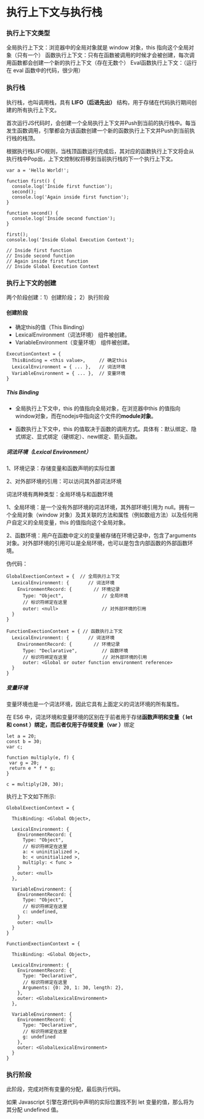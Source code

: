 # 执行上下文与执行栈

### 执行上下文类型
全局执行上下文：浏览器中的全局对象就是 window 对象，this 指向这个全局对象（只有一个）
函数执行上下文：只有在函数被调用的时候才会被创建，每次调用函数都会创建一个新的执行上下文（存在无数个）
Eval函数执行上下文：（运行在 eval 函数中的代码，很少用）

### 执行栈
执行栈，也叫调用栈，具有<b> LIFO（后进先出）</b> 结构，用于存储在代码执行期间创建的所有执行上下文。

首次运行JS代码时，会创建一个全局执行上下文并Push到当前的执行栈中。每当发生函数调用，引擎都会为该函数创建一个新的函数执行上下文并Push到当前执行栈的栈顶。

根据执行栈LIFO规则，当栈顶函数运行完成后，其对应的函数执行上下文将会从执行栈中Pop出，上下文控制权将移到当前执行栈的下一个执行上下文。

```
var a = 'Hello World!';

function first() {  
  console.log('Inside first function');  
  second();  
  console.log('Again inside first function');  
}

function second() {  
  console.log('Inside second function');  
}

first();  
console.log('Inside Global Execution Context');

// Inside first function
// Inside second function
// Again inside first function
// Inside Global Execution Context
```

### 执行上下文的创建
两个阶段创建：1）创建阶段； 2）执行阶段

#### 创建阶段

* 确定this的值（This Binding）
* LexicalEnvironment（词法环境） 组件被创建。
* VariableEnvironment（变量环境） 组件被创建。

```
ExecutionContext = {  
  ThisBinding = <this value>,     // 确定this 
  LexicalEnvironment = { ... },   // 词法环境
  VariableEnvironment = { ... },  // 变量环境
}
```
##### This Binding
* 全局执行上下文中，this 的值指向全局对象，在浏览器中this 的值指向 window对象，而在nodejs中指向这个文件的<b>module对象</b>。

* 函数执行上下文中，this 的值取决于函数的调用方式。具体有：默认绑定、隐式绑定、显式绑定（硬绑定）、new绑定、箭头函数。

##### 词法环境（Lexical Environment）
1、环境记录：存储变量和函数声明的实际位置

2、对外部环境的引用：可以访问其外部词法环境

词法环境有两种类型：全局环境与和函数环境

1、全局环境：是一个没有外部环境的词法环境，其外部环境引用为 null。拥有一个全局对象（window 对象）及其关联的方法和属性（例如数组方法）以及任何用户自定义的全局变量，this 的值指向这个全局对象。

2、函数环境：用户在函数中定义的变量被存储在环境记录中，包含了arguments 对象。对外部环境的引用可以是全局环境，也可以是包含内部函数的外部函数环境。

伪代码：
```
GlobalExectionContext = {  // 全局执行上下文
  LexicalEnvironment: {    	  // 词法环境
    EnvironmentRecord: {   		// 环境记录
      Type: "Object",      		   // 全局环境
      // 标识符绑定在这里 
      outer: <null>  	   		   // 对外部环境的引用
  }  
}

FunctionExectionContext = { // 函数执行上下文
  LexicalEnvironment: {  	  // 词法环境
    EnvironmentRecord: {  		// 环境记录
      Type: "Declarative",  	   // 函数环境
      // 标识符绑定在这里 			  // 对外部环境的引用
      outer: <Global or outer function environment reference>  
  }  
}
```

##### 变量环境

变量环境也是一个词法环境，因此它具有上面定义的词法环境的所有属性。

在 ES6 中，词法环境和变量环境的区别在于前者用于存储<b>函数声明和变量（ let 和 const ）绑定，而后者仅用于存储变量（var ）</b>绑定

```
let a = 20;  
const b = 30;  
var c;

function multiply(e, f) {  
 var g = 20;  
 return e * f * g;  
}

c = multiply(20, 30);
```

执行上下文如下所示:
```
GlobalExectionContext = {

  ThisBinding: <Global Object>,

  LexicalEnvironment: {  
    EnvironmentRecord: {  
      Type: "Object",  
      // 标识符绑定在这里  
      a: < uninitialized >,  
      b: < uninitialized >,  
      multiply: < func >  
    }  
    outer: <null>  
  },

  VariableEnvironment: {  
    EnvironmentRecord: {  
      Type: "Object",  
      // 标识符绑定在这里  
      c: undefined,  
    }  
    outer: <null>  
  }  
}

FunctionExectionContext = {  
   
  ThisBinding: <Global Object>,

  LexicalEnvironment: {  
    EnvironmentRecord: {  
      Type: "Declarative",  
      // 标识符绑定在这里  
      Arguments: {0: 20, 1: 30, length: 2},  
    },  
    outer: <GlobalLexicalEnvironment>  
  },

  VariableEnvironment: {  
    EnvironmentRecord: {  
      Type: "Declarative",  
      // 标识符绑定在这里  
      g: undefined  
    },  
    outer: <GlobalLexicalEnvironment>  
  }  
}
```

### 执行阶段
此阶段，完成对所有变量的分配，最后执行代码。

如果 Javascript 引擎在源代码中声明的实际位置找不到 let 变量的值，那么将为其分配 undefined 值。